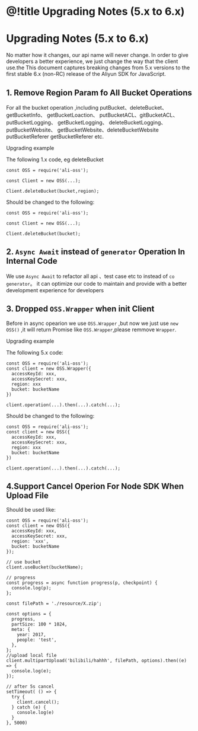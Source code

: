 # @!title Upgrading Notes (5.x to 6.x)

# Upgrading Notes (5.x to 6.x)

No matter how it changes, our api name will never change. In order to give developers a better experience, we just change the way that the client use.the This document captures breaking changes from 5.x versions to the first
stable 6.x (non-RC) release of the Aliyun SDK for JavaScript.

## 1. Remove Region Param fo All Bucket Operations

For all the bucket operation ,including putBucket、deleteBucket、getBucketInfo、 getBucketLoaction、
putBucketACL、gitBucketACL、 putBucketLogging、 getBucketLogging、 deleteBucketLogging、 putBucketWebsite、
getBucketWebsite、deleteBucketWebsite putBucketReferer getBucketReferer etc.

Upgrading example

The following 1.x code, eg deleteBucket

```
const OSS = require('ali-oss');

const Client = new OSS(...);

Client.deleteBucket(bucket,region);
```
Should be changed to the following:

```
const OSS = require('ali-oss');

const Client = new OSS(...);

Client.deleteBucket(bucket);
```

## 2. `Async Await` instead of `generator` Operation In Internal Code

We use `Async Await` to refactor all api 、test case etc to instead of `co generator`。
it can optimize our code to maintain and provide with a better development experience for developers

## 3. Dropped `OSS.Wrapper` when init Client

Before in async opearion we use `OSS.Wrapper` ,but now we just use `new OSS()` ,it will return Promise like `OSS.Wrapper`,please remmove `Wrapper`.

Upgrading example

The following 5.x code:

```
const OSS = require('ali-oss');
const client = new OSS.Wrapper({
  accessKeyId: xxx,
  accessKeySecret: xxx,
  region: xxx
  bucket: bucketName
})

client.operation(...).then(...).catch(...);
```

Should be changed to the following:

```
const OSS = require('ali-oss');
const client = new OSS({
  accessKeyId: xxx,
  accessKeySecret: xxx,
  region: xxx
  bucket: bucketName
})

client.operation(...).then(...).catch(...);
```

## 4.Support Cancel Operion For Node SDK When Upload File

Should be used like:

```
cosnt OSS = require('ali-oss');
const client = new OSS({
  accessKeyId: xxx,
  accessKeySecret: xxx,
  region: 'xxx',
  bucket: bucketName
});

// use bucket
client.useBucket(bucketName);

// progress
const progress = async function progress(p, checkpoint) {
  console.log(p);
};

const filePath = './resource/X.zip';

const options = {
  progress,
  partSize: 100 * 1024,
  meta: {
    year: 2017,
    people: 'test',
  },
};
//upload local file
client.multipartUpload('bilibili/hahhh', filePath, options).then((e) => {
  console.log(e);
});

// after 5s cancel
setTimeout( () => {
  try {
    client.cancel();
  } catch (e) {
    console.log(e)
  }
}, 5000)
```